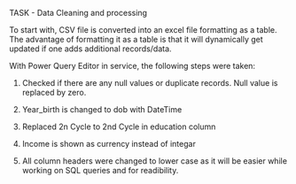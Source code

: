 TASK - Data Cleaning and processing   

To start with, CSV file is converted into an excel file formatting as a table.  
The advantage of formatting it as a table is that it will dynamically get updated if one adds additional records/data. 

With Power Query Editor in service, the following steps were taken:

  1. Checked if there are any null values or duplicate records. Null value is replaced by zero. 

  2. Year_birth is changed to dob with DateTime 

  3. Replaced 2n Cycle to 2nd Cycle in education column 

  4. Income is shown as currency instead of integar

  5. All column headers were changed to lower case as it will be easier while working on SQL queries
     and for readibility.



     

     
     


